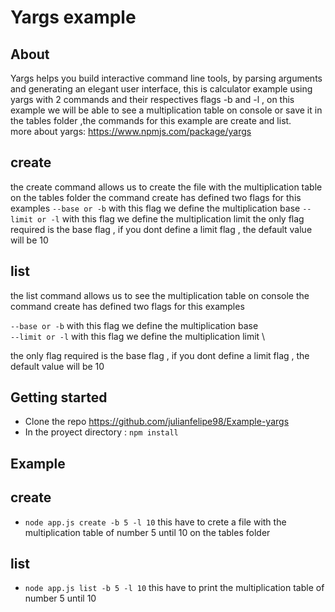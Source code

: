 # Yargs example

## About 
Yargs helps you build interactive command line tools, by parsing arguments and generating an elegant user interface,
this is calculator example using yargs with 2 commands and their respectives flags -b and -l , on this example we will  be able to see a multiplication table on console or save it in the tables folder ,the commands for this example are create and list.  
more about yargs: https://www.npmjs.com/package/yargs

## create 
the create command allows us to create the file with the multiplication table on the tables folder 
the command create has defined two flags for this examples 
`--base or -b` with this flag we define the multiplication base
`--limit or -l` with this flag we define the multiplication limit
the only flag required is the base flag , if  you dont define a limit flag , the default value will be 10

## list 
the list command allows us to see the multiplication table on console 
the command create has defined two flags for this examples 


`--base or -b` with this flag we define the multiplication base \
`--limit or -l` with this flag we define the multiplication limit \

the only flag required is the base flag , if  you dont define a limit flag , the default value will be 10


## Getting started 

* Clone the repo https://github.com/julianfelipe98/Example-yargs
* In the proyect directory : `npm install`

## Example 


## create 
* `node app.js create -b 5 -l 10`
this have to crete a file with the multiplication table of number 5 until 10 on the tables folder 
## list 
* `node app.js list -b 5 -l 10`
this have to print the multiplication table of number 5 until 10
